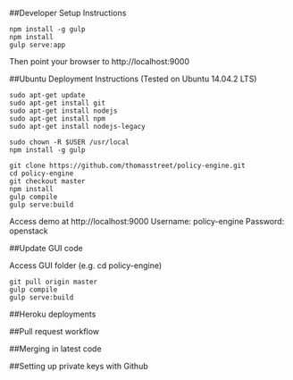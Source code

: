 ##Developer Setup Instructions

```
npm install -g gulp
npm install
gulp serve:app
```

Then point your browser to http://localhost:9000

##Ubuntu Deployment Instructions
(Tested on Ubuntu 14.04.2 LTS)
```
sudo apt-get update
sudo apt-get install git
sudo apt-get install nodejs
sudo apt-get install npm
sudo apt-get install nodejs-legacy

sudo chown -R $USER /usr/local
npm install -g gulp

git clone https://github.com/thomasstreet/policy-engine.git
cd policy-engine
git checkout master
npm install
gulp compile
gulp serve:build
```

Access demo at http://localhost:9000
Username: policy-engine
Password: openstack

##Update GUI code

Access GUI folder (e.g. cd policy-engine)
```
git pull origin master
gulp compile
gulp serve:build
```

##Heroku deployments

##Pull request workflow

##Merging in latest code

##Setting up private keys with Github